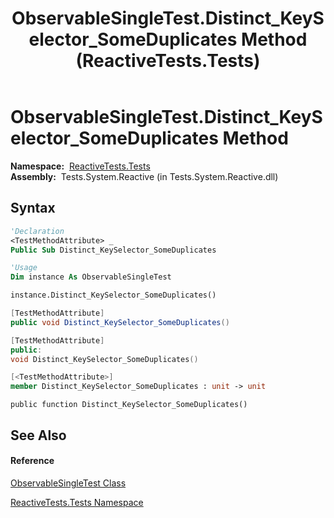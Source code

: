 ﻿---
title: ObservableSingleTest.Distinct_KeySelector_SomeDuplicates Method  (ReactiveTests.Tests)
TOCTitle: Distinct_KeySelector_SomeDuplicates Method
ms:assetid: M:ReactiveTests.Tests.ObservableSingleTest.Distinct_KeySelector_SomeDuplicates
ms:mtpsurl: https://msdn.microsoft.com/en-us/library/reactivetests.tests.observablesingletest.distinct_keyselector_someduplicates(v=VS.103)
ms:contentKeyID: 36619018
ms.date: 06/28/2011
mtps_version: v=VS.103
f1_keywords:
- ReactiveTests.Tests.ObservableSingleTest.Distinct_KeySelector_SomeDuplicates
dev_langs:
- CSharp
- JScript
- VB
- FSharp
- c++
---

# ObservableSingleTest.Distinct\_KeySelector\_SomeDuplicates Method

**Namespace:**  [ReactiveTests.Tests](hh289046\(v=vs.103\).md)  
**Assembly:**  Tests.System.Reactive (in Tests.System.Reactive.dll)

## Syntax

``` vb
'Declaration
<TestMethodAttribute> _
Public Sub Distinct_KeySelector_SomeDuplicates
```

``` vb
'Usage
Dim instance As ObservableSingleTest

instance.Distinct_KeySelector_SomeDuplicates()
```

``` csharp
[TestMethodAttribute]
public void Distinct_KeySelector_SomeDuplicates()
```

``` c++
[TestMethodAttribute]
public:
void Distinct_KeySelector_SomeDuplicates()
```

``` fsharp
[<TestMethodAttribute>]
member Distinct_KeySelector_SomeDuplicates : unit -> unit 
```

``` jscript
public function Distinct_KeySelector_SomeDuplicates()
```

## See Also

#### Reference

[ObservableSingleTest Class](hh315143\(v=vs.103\).md)

[ReactiveTests.Tests Namespace](hh289046\(v=vs.103\).md)

